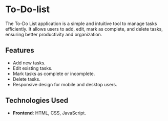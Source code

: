 # To-Do-list
The To-Do List application is a simple and intuitive tool to manage tasks efficiently. It allows users to add, edit, mark as complete, and delete tasks, ensuring better productivity and organization.
## Features
- Add new tasks.
- Edit existing tasks.
- Mark tasks as complete or incomplete.
- Delete tasks.
- Responsive design for mobile and desktop users.
## Technologies Used
- **Frontend**: HTML, CSS, JavaScript.